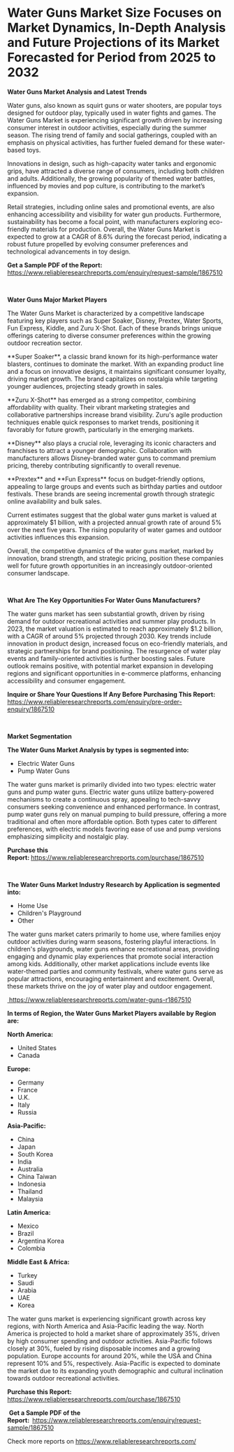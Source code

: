 <p><h1>Water Guns Market Size Focuses on Market Dynamics, In-Depth Analysis and Future Projections of its Market Forecasted for Period from 2025 to 2032</h1></p><p><strong>Water Guns Market Analysis and Latest Trends</strong></p>
<p><p>Water guns, also known as squirt guns or water shooters, are popular toys designed for outdoor play, typically used in water fights and games. The Water Guns Market is experiencing significant growth driven by increasing consumer interest in outdoor activities, especially during the summer season. The rising trend of family and social gatherings, coupled with an emphasis on physical activities, has further fueled demand for these water-based toys.</p><p>Innovations in design, such as high-capacity water tanks and ergonomic grips, have attracted a diverse range of consumers, including both children and adults. Additionally, the growing popularity of themed water battles, influenced by movies and pop culture, is contributing to the market’s expansion. </p><p>Retail strategies, including online sales and promotional events, are also enhancing accessibility and visibility for water gun products. Furthermore, sustainability has become a focal point, with manufacturers exploring eco-friendly materials for production. Overall, the Water Guns Market is expected to grow at a CAGR of 8.6% during the forecast period, indicating a robust future propelled by evolving consumer preferences and technological advancements in toy design.</p></p>
<p><strong>Get a Sample PDF of the Report:&nbsp;</strong> <a href="https://www.reliableresearchreports.com/enquiry/request-sample/1867510?utm_campaign=3093&utm_medium=2&utm_source=Github&utm_content=ia&utm_term=05042025&utm_id=water-guns">https://www.reliableresearchreports.com/enquiry/request-sample/1867510</a></p>
<p>&nbsp;</p>
<p><strong>Water Guns Major Market Players</strong></p>
<p><p>The Water Guns Market is characterized by a competitive landscape featuring key players such as Super Soaker, Disney, Prextex, Water Sports, Fun Express, Kiddle, and Zuru X-Shot. Each of these brands brings unique offerings catering to diverse consumer preferences within the growing outdoor recreation sector.</p><p>**Super Soaker**, a classic brand known for its high-performance water blasters, continues to dominate the market. With an expanding product line and a focus on innovative designs, it maintains significant consumer loyalty, driving market growth. The brand capitalizes on nostalgia while targeting younger audiences, projecting steady growth in sales.</p><p>**Zuru X-Shot** has emerged as a strong competitor, combining affordability with quality. Their vibrant marketing strategies and collaborative partnerships increase brand visibility. Zuru's agile production techniques enable quick responses to market trends, positioning it favorably for future growth, particularly in the emerging markets.</p><p>**Disney** also plays a crucial role, leveraging its iconic characters and franchises to attract a younger demographic. Collaboration with manufacturers allows Disney-branded water guns to command premium pricing, thereby contributing significantly to overall revenue.</p><p>**Prextex** and **Fun Express** focus on budget-friendly options, appealing to large groups and events such as birthday parties and outdoor festivals. These brands are seeing incremental growth through strategic online availability and bulk sales.</p><p>Current estimates suggest that the global water guns market is valued at approximately $1 billion, with a projected annual growth rate of around 5% over the next five years. The rising popularity of water games and outdoor activities influences this expansion.</p><p>Overall, the competitive dynamics of the water guns market, marked by innovation, brand strength, and strategic pricing, position these companies well for future growth opportunities in an increasingly outdoor-oriented consumer landscape.</p></p>
<p>&nbsp;</p>
<p><strong>What Are The Key Opportunities For Water Guns Manufacturers?</strong></p>
<p><p>The water guns market has seen substantial growth, driven by rising demand for outdoor recreational activities and summer play products. In 2023, the market valuation is estimated to reach approximately $1.2 billion, with a CAGR of around 5% projected through 2030. Key trends include innovation in product design, increased focus on eco-friendly materials, and strategic partnerships for brand positioning. The resurgence of water play events and family-oriented activities is further boosting sales. Future outlook remains positive, with potential market expansion in developing regions and significant opportunities in e-commerce platforms, enhancing accessibility and consumer engagement.</p></p>
<p><strong>Inquire or Share Your Questions If Any Before Purchasing This Report:</strong> <a href="https://www.reliableresearchreports.com/enquiry/pre-order-enquiry/1867510?utm_campaign=3093&utm_medium=2&utm_source=Github&utm_content=ia&utm_term=05042025&utm_id=water-guns">https://www.reliableresearchreports.com/enquiry/pre-order-enquiry/1867510</a></p>
<p>&nbsp;</p>
<p><strong>Market Segmentation</strong></p>
<p><strong>The Water Guns Market Analysis by types is segmented into:</strong></p>
<p><ul><li>Electric Water Guns</li><li>Pump Water Guns</li></ul></p>
<p><p>The water guns market is primarily divided into two types: electric water guns and pump water guns. Electric water guns utilize battery-powered mechanisms to create a continuous spray, appealing to tech-savvy consumers seeking convenience and enhanced performance. In contrast, pump water guns rely on manual pumping to build pressure, offering a more traditional and often more affordable option. Both types cater to different preferences, with electric models favoring ease of use and pump versions emphasizing simplicity and nostalgic play.</p></p>
<p><strong>Purchase this Report:&nbsp;</strong><a href="https://www.reliableresearchreports.com/purchase/1867510?utm_campaign=3093&utm_medium=2&utm_source=Github&utm_content=ia&utm_term=05042025&utm_id=water-guns">https://www.reliableresearchreports.com/purchase/1867510</a></p>
<p>&nbsp;</p>
<p><strong>The Water Guns Market Industry Research by Application is segmented into:</strong></p>
<p><ul><li>Home Use</li><li>Children's Playground</li><li>Other</li></ul></p>
<p><p>The water guns market caters primarily to home use, where families enjoy outdoor activities during warm seasons, fostering playful interactions. In children's playgrounds, water guns enhance recreational areas, providing engaging and dynamic play experiences that promote social interaction among kids. Additionally, other market applications include events like water-themed parties and community festivals, where water guns serve as popular attractions, encouraging entertainment and excitement. Overall, these markets thrive on the joy of water play and outdoor engagement.</p></p>
<p><a href="https://www.reliableresearchreports.com/water-guns-r1867510?utm_campaign=3093&utm_medium=2&utm_source=Github&utm_content=ia&utm_term=05042025&utm_id=water-guns">&nbsp;https://www.reliableresearchreports.com/water-guns-r1867510</a></p>
<p><strong>In terms of Region, the Water Guns Market Players available by Region are:</strong></p>
<p>
    <p> <strong> North America: </strong>
        <ul>
            <li>United States</li>
            <li>Canada</li>
        </ul>
        </p> 
    <p> <strong> Europe: </strong>
        <ul>
            <li>Germany</li>
            <li>France</li>
            <li>U.K.</li>
            <li>Italy</li>
            <li>Russia</li>
        </ul>
        </p> 
    <p> <strong> Asia-Pacific: </strong>
        <ul>
            <li>China</li>
            <li>Japan</li>
            <li>South Korea</li>
            <li>India</li>
            <li>Australia</li>
            <li>China Taiwan</li>
            <li>Indonesia</li>
            <li>Thailand</li>
            <li>Malaysia</li>
        </ul>
        </p> 
    <p> <strong> Latin America: </strong>
        <ul>
            <li>Mexico</li>
            <li>Brazil</li>
            <li>Argentina Korea</li>
            <li>Colombia</li>
        </ul>
        </p> 
    <p> <strong> Middle East & Africa: </strong>
        <ul>
            <li>Turkey</li>
            <li>Saudi</li>
            <li>Arabia</li>
            <li>UAE</li>
            <li>Korea</li>
        </ul>
    </p>
    </p>
<p><p>The water guns market is experiencing significant growth across key regions, with North America and Asia-Pacific leading the way. North America is projected to hold a market share of approximately 35%, driven by high consumer spending and outdoor activities. Asia-Pacific follows closely at 30%, fueled by rising disposable incomes and a growing population. Europe accounts for around 20%, while the USA and China represent 10% and 5%, respectively. Asia-Pacific is expected to dominate the market due to its expanding youth demographic and cultural inclination towards outdoor recreational activities.</p></p>
<p><strong>Purchase this Report: </strong><a href="https://www.reliableresearchreports.com/purchase/1867510?utm_campaign=3093&utm_medium=2&utm_source=Github&utm_content=ia&utm_term=05042025&utm_id=water-guns">https://www.reliableresearchreports.com/purchase/1867510</a></p>
<p>&nbsp;<strong>Get a Sample PDF of the Report:&nbsp;&nbsp;</strong><a href="https://www.reliableresearchreports.com/enquiry/request-sample/1867510?utm_campaign=3093&utm_medium=2&utm_source=Github&utm_content=ia&utm_term=05042025&utm_id=water-guns">https://www.reliableresearchreports.com/enquiry/request-sample/1867510</a></p>
<p><strong></strong></p>
<p>Check more reports on <a href="https://www.reliableresearchreports.com/?utm_campaign=3093&utm_medium=2&utm_source=Github&utm_content=ia&utm_term=05042025&utm_id=water-guns">https://www.reliableresearchreports.com/</a></p>